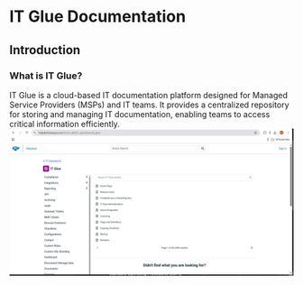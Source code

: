 # IT Glue Documentation

## Introduction

### What is IT Glue?
IT Glue is a cloud-based IT documentation platform designed for Managed Service Providers (MSPs) and IT teams. It provides a centralized repository for storing and managing IT documentation, enabling teams to access critical information efficiently.
![Screenshot](images/itglue0.jpg)
